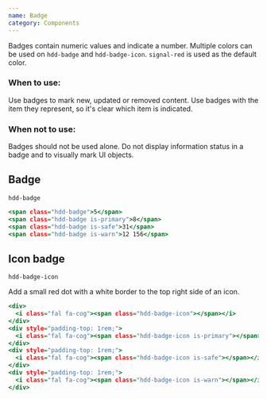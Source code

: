 ```yaml
---
name: Badge
category: Components
---
```


Badges contain numeric values and indicate a number. Multiple colors can be used on `hdd-badge` and `hdd-badge-icon`. `signal-red` is used as the default color.

### When to use: 
Use badges to mark new, updated or removed content. Use badges with the item they represent, so it's clear which item is indicated.

### When not to use:
Badges should not be used alone. Do not display information status in a badge and to visually mark UI objects.

## Badge
`hdd-badge`


```badge.html
<span class="hdd-badge">5</span>
<span class="hdd-badge is-primary">8</span>
<span class="hdd-badge is-safe">31</span>
<span class="hdd-badge is-warn">12 156</span>
```


## Icon badge
`hdd-badge-icon`

Add a small red dot with a white border to the top right side of an icon.

```badge-icon.html
<div>
  <i class="fal fa-cog"><span class="hdd-badge-icon"></span></i>
</div>
<div style="padding-top: 1rem;">
  <i class="fal fa-cog"><span class="hdd-badge-icon is-primary"></span></i>
</div>
<div style="padding-top: 1rem;">
  <i class="fal fa-cog"><span class="hdd-badge-icon is-safe"></span></i>
</div>
<div style="padding-top: 1rem;">
  <i class="fal fa-cog"><span class="hdd-badge-icon is-warn"></span></i>
</div>
```